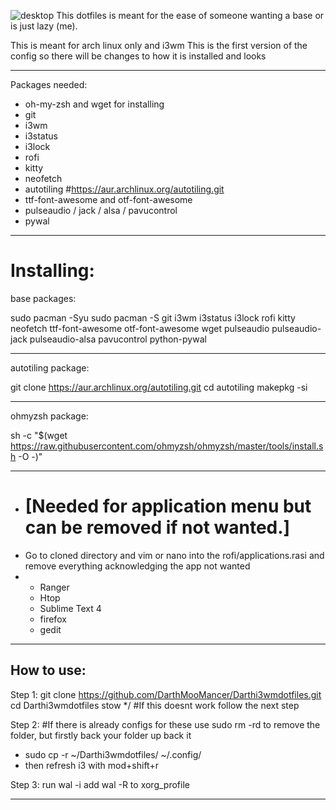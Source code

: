 ![desktop](https://github.com/DarthMooMancer/Darthi3wmdotfiles/assets/107283522/b505c044-f91a-40ff-a181-b4a9bf5b787f)
This dotfiles is meant for the ease of someone wanting a base or is just lazy (me). 

This is meant for arch linux only and i3wm
This is the first version of the config so there will be changes to how it is installed and looks
______________________________________________________________________________________________
Packages needed:

- oh-my-zsh and wget for installing
- git
- i3wm
- i3status
- i3lock
- rofi
- kitty
- neofetch
- autotiling #https://aur.archlinux.org/autotiling.git
- ttf-font-awesome and otf-font-awesome
- pulseaudio / jack / alsa / pavucontrol
- pywal
______________________________________________________________________________________________

Installing:
==============================================================================================
base packages:

sudo pacman -Syu
sudo pacman -S git i3wm i3status i3lock rofi kitty neofetch ttf-font-awesome otf-font-awesome wget pulseaudio pulseaudio-jack pulseaudio-alsa pavucontrol python-pywal
______________________________________________________________________________________________
autotiling package:

git clone https://aur.archlinux.org/autotiling.git
cd autotiling
makepkg -si
______________________________________________________________________________________________
ohmyzsh package:

sh -c "$(wget https://raw.githubusercontent.com/ohmyzsh/ohmyzsh/master/tools/install.sh -O -)"

----------------------------------------------------------------------------------------------  
- [Needed for application menu but can be removed if not wanted.]
  ============================================================================================
- Go to cloned directory and vim or nano into the rofi/applications.rasi and remove everything acknowledging the app not wanted
- 
  - Ranger
  - Htop
  - Sublime Text 4
  - firefox
  - gedit
----------------------------------------------------------------------------------------------

How to use:
----------------------------------------------------------------------------------------------
Step 1:
git clone https://github.com/DarthMooMancer/Darthi3wmdotfiles.git
cd Darthi3wmdotfiles
stow */ #If this doesnt work follow the next step

Step 2:
#If there is already configs for these use sudo rm -rd to remove the folder, but firstly back your folder up back it
 - sudo cp -r ~/Darthi3wmdotfiles/<foldername> ~/.config/
 - then refresh i3 with mod+shift+r

Step 3:
run wal -i <locationofwallpaper>
add wal -R to xorg_profile




-------------------------------------------------

